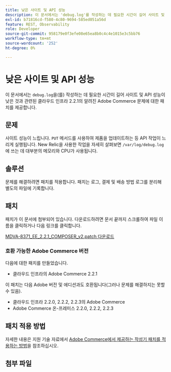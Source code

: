 ```yaml
---
title: 낮은 사이트 및 API 성능
description: 이 문서에서는 'debug.log'를 작성하는 데 필요한 시간이 길어 사이트 및 API 성능이 저하되는 것과 관련된 클라우드 인프라 2.2.1의 알려진 Adobe Commerce 문제에 대한 패치를 제공합니다.
exl-id: b71816cd-f580-4c80-9694-585ed051a56d
feature: REST, Observability
role: Developer
source-git-commit: 958179e0f3efe08e65ea8b0c4c4e1015e3c5bb76
workflow-type: tm+mt
source-wordcount: '252'
ht-degree: 0%

---
```


# 낮은 사이트 및 API 성능

이 문서에서는 `debug.log`을(를) 작성하는 데 필요한 시간이 길어 사이트 및 API 성능이 낮은 것과 관련된 클라우드 인프라 2.2.1의 알려진 Adobe Commerce 문제에 대한 패치를 제공합니다.

## 문제

사이트 성능이 느립니다. `PUT` 메서드를 사용하여 제품을 업데이트하는 등 API 작업이 느리게 실행됩니다. New Relic을 사용한 작업을 자세히 살펴보면 `/var/log/debug.log`에 쓰는 데 대부분의 메모리와 CPU가 사용됩니다.

## 솔루션

문제를 해결하려면 패치를 적용합니다. 패치는 로그, 결제 및 배송 방법 로그를 분리해 별도의 파일에 기록합니다.

## 패치

패치가 이 문서에 첨부되어 있습니다. 다운로드하려면 문서 끝까지 스크롤하여 파일 이름을 클릭하거나 다음 링크를 클릭합니다.

[MDVA-8371\_EE\_2.2.1\_COMPOSER\_v2.patch 다운로드](assets/MDVA-8371_EE_2.2.1_COMPOSER_v2.patch.zip)

### 호환 가능한 Adobe Commerce 버전

다음에 대한 패치를 만들었습니다.

* 클라우드 인프라의 Adobe Commerce 2.2.1

이 패치는 다음 Adobe 버전 및 에디션과도 호환됩니다(그러나 문제를 해결하지는 못할 수 있음).

* 클라우드 인프라 2.2.0, 2.2.2, 2.2.3의 Adobe Commerce
* Adobe Commerce 온-프레미스 2.2.0, 2.2.2, 2.2.3

## 패치 적용 방법

자세한 내용은 지원 기술 자료에서 [Adobe Commerce에서 제공하는 작성기 패치를 적용하는 방법](/help/how-to/general/how-to-apply-a-composer-patch-provided-by-magento.md)을 참조하십시오.

## 첨부 파일
